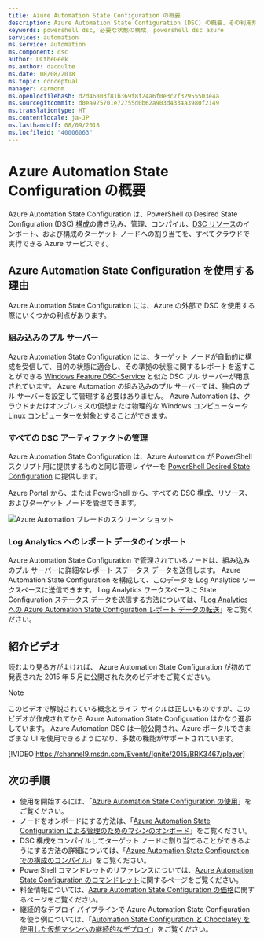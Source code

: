 ```yaml
---
title: Azure Automation State Configuration の概要
description: Azure Automation State Configuration (DSC) の概要、その利用規約、および既知の問題
keywords: powershell dsc, 必要な状態の構成, powershell dsc azure
services: automation
ms.service: automation
ms.component: dsc
author: DCtheGeek
ms.author: dacoulte
ms.date: 08/08/2018
ms.topic: conceptual
manager: carmonm
ms.openlocfilehash: d2d46803f81b369f8f24a6f0e3c7f32955503e4a
ms.sourcegitcommit: d0ea925701e72755d0b62a903d4334a3980f2149
ms.translationtype: HT
ms.contentlocale: ja-JP
ms.lasthandoff: 08/09/2018
ms.locfileid: "40006063"
---
```

# <a name="azure-automation-state-configuration-overview"></a>Azure Automation State Configuration の概要

Azure Automation State Configuration は、PowerShell の Desired State Configuration (DSC) [構成](/powershell/dsc/configurations)の書き込み、管理、コンパイル、[DSC リソース](/powershell/dsc/resources)のインポート、および構成のターゲット ノードへの割り当てを、すべてクラウドで実行できる Azure サービスです。

## <a name="why-use-azure-automation-state-configuration"></a>Azure Automation State Configuration を使用する理由

Azure Automation State Configuration には、Azure の外部で DSC を使用する際にいくつかの利点があります。

### <a name="built-in-pull-server"></a>組み込みのプル サーバー

Azure Automation State Configuration には、ターゲット ノードが自動的に構成を受信して、目的の状態に適合し、その準拠の状態に関するレポートを返すことができる [Windows Feature DSC-Service](/powershell/dsc/pullserver) と似た DSC プル サーバーが用意されています。 Azure Automation の組み込みのプル サーバーでは、独自のプル サーバーを設定して管理する必要はありません。 Azure Automation は、クラウドまたはオンプレミスの仮想または物理的な Windows コンピューターや Linux コンピューターを対象とすることができます。

### <a name="management-of-all-your-dsc-artifacts"></a>すべての DSC アーティファクトの管理

Azure Automation State Configuration は、Azure Automation が PowerShell スクリプト用に提供するものと同じ管理レイヤーを [PowerShell Desired State Configuration](/powershell/dsc/overview) に提供します。

Azure Portal から、または PowerShell から、すべての DSC 構成、リソース、およびターゲット ノードを管理できます。

![Azure Automation ブレードのスクリーン ショット](./media/automation-dsc-overview/azure-automation-blade.png)

### <a name="import-reporting-data-into-log-analytics"></a>Log Analytics へのレポート データのインポート

Azure Automation State Configuration で管理されているノードは、組み込みのプル サーバーに詳細なレポート ステータス データを送信します。 Azure Automation State Configuration を構成して、このデータを Log Analytics ワークスペースに送信できます。 Log Analytics ワークスペースに State Configuration ステータス データを送信する方法については、「[Log Analytics への Azure Automation State Configuration レポート データの転送](automation-dsc-diagnostics.md)」をご覧ください。

## <a name="introduction-video"></a>紹介ビデオ

読むより見る方がよければ、 Azure Automation State Configuration が初めて発表された 2015 年 5 月に公開された次のビデオをご覧ください。

> [!NOTE]
> このビデオで解説されている概念とライフ サイクルは正しいものですが、このビデオが作成されてから Azure Automation State Configuration はかなり進歩しています。 Azure Automation DSC は一般公開され、Azure ポータルでさまざまな UI を使用できるようになり、多数の機能がサポートされています。

[!VIDEO https://channel9.msdn.com/Events/Ignite/2015/BRK3467/player]

## <a name="next-steps"></a>次の手順

- 使用を開始するには、「[Azure Automation State Configuration の使用](automation-dsc-getting-started.md)」をご覧ください。
- ノードをオンボードにする方法は、「[Azure Automation State Configuration による管理のためのマシンのオンボード](automation-dsc-onboarding.md)」をご覧ください。
- DSC 構成をコンパイルしてターゲット ノードに割り当てることができるようにする方法の詳細については、「[Azure Automation State Configuration での構成のコンパイル](automation-dsc-compile.md)」をご覧ください。
- PowerShell コマンドレットのリファレンスについては、[Azure Automation State Configuration のコマンドレット](/powershell/module/azurerm.automation/#automation)に関するページをご覧ください。
- 料金情報については、[Azure Automation State Configuration の価格](https://azure.microsoft.com/pricing/details/automation/)に関するページをご覧ください。
- 継続的なデプロイ パイプラインで Azure Automation State Configuration を使う例については、「[Automation State Configuration と Chocolatey を使用した仮想マシンへの継続的なデプロイ](automation-dsc-cd-chocolatey.md)」をご覧ください。